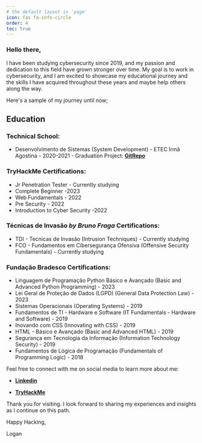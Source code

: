 ```yaml
---
# the default layout is 'page'
icon: fas fa-info-circle
order: 4
toc: true
---
```


<!-- > > Add Markdown syntax content to file `_tabs/about.md`{: .filepath } and it will show up on this page.
{: .prompt-tip } -->

### Hello there,
I have been studying cybersecurity since 2019, and my passion and dedication to this field have grown stronger over time. My goal is to work in cybersecurity, and I am excited to showcase my educational journey and the skills I have acquired throughout these years and maybe help others along the way.



Here's a sample of my journey until now;

## Education

### Technical School:

* Desenvolvimento de Sistemas (System Development) - ETEC Irmã Agostina - 2020-2021 - Graduation Project: [**GitRepo**](https://github.com/LoganSimao/TCC)


### TryHackMe Certifications:

* Jr Penetration Tester - Currently studying
* Complete Beginner -2023
* Web Fundamentals - 2022
* Pre Security - 2022
* Introduction to Cyber Security -2022

### Técnicas de Invasão _by Bruno Fraga_ Certifications:

* TDI - Tecnicas de Invasão (Intrusion Techniques) - Currently studying
* FCO - Fundamentos em Cibersegurança Ofensiva (Offensive Security Fundamentals) - Currently studying

### Fundação Bradesco Certifications:

* Linguagem de Programação Python Básico e Avançado (Basic and Advanced Python Programming) - 2023
* Lei Geral de Proteção de Dados (LGPD) (General Data Protection Law) - 2023
* Sistemas Operacionais (Operating Systems) - 2019
* Fundamentos de TI - Hardware e Software (IT Fundamentals - Hardware and Software) - 2019
* Inovando com CSS (Innovating with CSS) - 2019
* HTML - Básico e Avançado (Basic and Advanced HTML) - 2019
* Segurança em Tecnologia da Informação (Information Technology Security) - 2019
* Fundamentos de Lógica de Programação (Fundamentals of Programming Logic) - 2018

Feel free to connect with me on social media to learn more about me:

* [**Linkedin**](https://www.linkedin.com/in/logan-sim%C3%A3o-de-oliveira-21161a207)

* [**TryHackMe**](https://tryhackme.com/p/Wpx)


Thank you for visiting. I look forward to sharing my experiences and insights as I continue on this path.

Happy Hacking, 

Logan